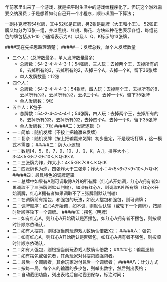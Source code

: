 年前家里出来了一个游戏，就是把平时生活中的游戏给程序化了。但玩这个游戏需要交纳房费；于是想着如何自己开一个小程序，顺带巩固一下算法；
 
一副扑克牌有54张牌，其中52张是正牌，另2张是副牌（大王和小王）。
52张正牌又均分为13张一组，并以黑桃、红桃、梅花、方块四种花色表示各组，每组花色的牌包括从1-10（1通常表示为A）以及J、Q、K标示的13张牌，

####现在先把思路理清楚；
#####一：发牌总数，单个人发牌数量
-  三个人：（总牌数最多，单人发牌数量最多）
   - 总牌数：54-2-4-4-4-3-1；54张牌，三人玩：去掉两个王，去掉所有的8，去掉所有的3，去掉所有的2，去掉三个A，去掉一个K，留下36张牌
   - 单人发牌数量：12张
- 四个人：
    - 总牌数：54-2-4-4-4-3；54张牌，四人玩：去掉两个王，去掉所有的8，去掉所有的3，去掉所有的2，去掉三个A，去掉一个K，留下36张牌
    - 单人发牌数：9张
- 五个人：K包子
    - 总牌数：54-2-4-4-4-4-1；54张牌，四人玩：去掉两个王，去掉所有的8，去掉所有的3，去掉所有的2，去掉四个A，去掉一个K，留下35张牌
  - 单人发牌数：7张
#####二：发牌逻辑（）
- 一：简单：随机发牌（不按上把输赢来发牌）
- 二：复杂：随机发牌（按上把输赢来发牌）初步鉴定，不是现场打牌 ，这一模式不需要；
#####三：牌大小逻辑
- 一：数组[4，5，6，7，9，10，J，Q，K，A，]，排序大小；3<4<5<6<7<9<10<J<Q<K<A
- 二：三张牌为炸，炸大小：4<5<6<7<9<J<Q<K
- 三：四张牌也为炸，四张炸大于三张炸；炸大小：4<5<6<7<9<10<J<Q<K
#####四：最具特色的调牌逻辑
- 一：总牌中如果有A则可调取除A外的所有牌（红心A开始调，红心A拥有者如果调取不了三张牌则默认判输），如没有红心A，则调取K外所有牌（红心K开始调牌，红心K拥有者如果调取不了三张牌则默认判输）
- 二：在调牌前有摆包，和强包的玩法，如没人摆包和强包，则可调牌；
- 三：调牌顺序：红心A开始调，如不调，则默认认输（或轮下一个调牌），按顺时针顺序轮下一个调牌。
#####五：摆包（明牌）
- 一：如有红心A，则红心A开始确认是否摆包，如红心A拥有者不摆包，则按顺时针顺序依确认，
- 二：如有人摆包，则根据当前玩游戏人数确认倍数X2；
#####六：强包
- 一：如有红心A，则红心A开始确认是否强包，如红心A拥有者不强包，则按顺时针顺序依确认，
- 二：如有人强包，则根据当前玩游戏人数确认倍数；
#####七：输赢逻辑
- 一：如有摆包或强包者，其余玩家对付摆包或强包者。
- 二：最后一个调牌者，其余玩家对付最后一个调牌者；
#####八：计分方式
- 一：按每一局，每个人的输赢的多少包，列举出数字，然后列出表格；
- 二：自动截图功能，列出表格后自动截图保存，标注时间；












